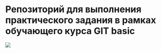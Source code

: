 # Репозиторий для выполнения практического задания в рамках обучающего курса GIT basic
![](https://i.morioh.com/200725/a3b67a46.webp)
